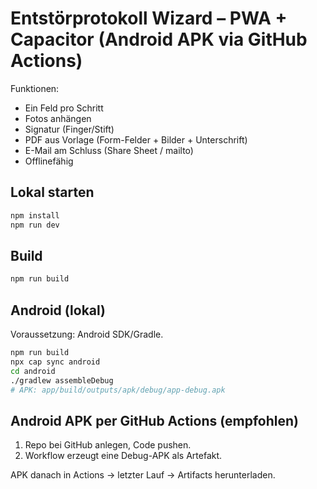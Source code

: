 # Entstörprotokoll Wizard – PWA + Capacitor (Android APK via GitHub Actions)

Funktionen:
- Ein Feld pro Schritt
- Fotos anhängen
- Signatur (Finger/Stift)
- PDF aus Vorlage (Form-Felder + Bilder + Unterschrift)
- E-Mail am Schluss (Share Sheet / mailto)
- Offlinefähig

## Lokal starten
```bash
npm install
npm run dev
```

## Build
```bash
npm run build
```

## Android (lokal)
Voraussetzung: Android SDK/Gradle.
```bash
npm run build
npx cap sync android
cd android
./gradlew assembleDebug
# APK: app/build/outputs/apk/debug/app-debug.apk
```

## Android APK per GitHub Actions (empfohlen)
1. Repo bei GitHub anlegen, Code pushen.
2. Workflow erzeugt eine Debug-APK als Artefakt.

APK danach in Actions → letzter Lauf → Artifacts herunterladen.

